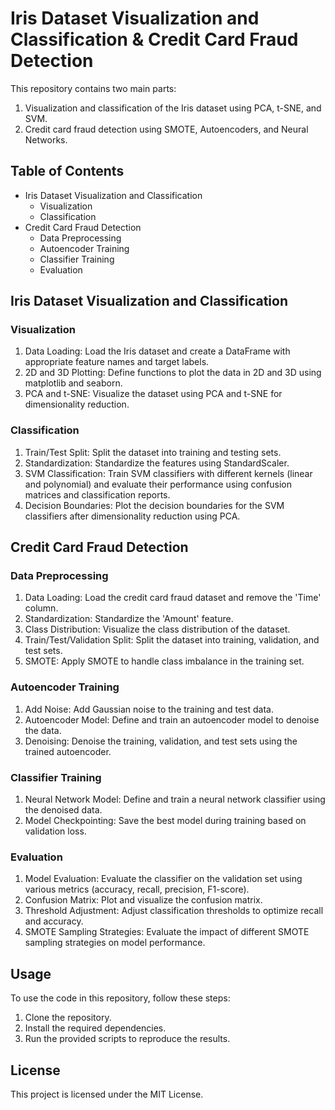 # Iris Dataset Visualization and Classification & Credit Card Fraud Detection

This repository contains two main parts:

1. Visualization and classification of the Iris dataset using PCA, t-SNE, and SVM.
2. Credit card fraud detection using SMOTE, Autoencoders, and Neural Networks.

## Table of Contents

- Iris Dataset Visualization and Classification
  - Visualization
  - Classification
- Credit Card Fraud Detection
  - Data Preprocessing
  - Autoencoder Training
  - Classifier Training
  - Evaluation

## Iris Dataset Visualization and Classification

### Visualization

1. Data Loading: Load the Iris dataset and create a DataFrame with appropriate feature names and target labels.
2. 2D and 3D Plotting: Define functions to plot the data in 2D and 3D using matplotlib and seaborn.
3. PCA and t-SNE: Visualize the dataset using PCA and t-SNE for dimensionality reduction.

### Classification

1. Train/Test Split: Split the dataset into training and testing sets.
2. Standardization: Standardize the features using StandardScaler.
3. SVM Classification: Train SVM classifiers with different kernels (linear and polynomial) and evaluate their performance using confusion matrices and classification reports.
4. Decision Boundaries: Plot the decision boundaries for the SVM classifiers after dimensionality reduction using PCA.

## Credit Card Fraud Detection

### Data Preprocessing

1. Data Loading: Load the credit card fraud dataset and remove the 'Time' column.
2. Standardization: Standardize the 'Amount' feature.
3. Class Distribution: Visualize the class distribution of the dataset.
4. Train/Test/Validation Split: Split the dataset into training, validation, and test sets.
5. SMOTE: Apply SMOTE to handle class imbalance in the training set.

### Autoencoder Training

1. Add Noise: Add Gaussian noise to the training and test data.
2. Autoencoder Model: Define and train an autoencoder model to denoise the data.
3. Denoising: Denoise the training, validation, and test sets using the trained autoencoder.

### Classifier Training

1. Neural Network Model: Define and train a neural network classifier using the denoised data.
2. Model Checkpointing: Save the best model during training based on validation loss.

### Evaluation

1. Model Evaluation: Evaluate the classifier on the validation set using various metrics (accuracy, recall, precision, F1-score).
2. Confusion Matrix: Plot and visualize the confusion matrix.
3. Threshold Adjustment: Adjust classification thresholds to optimize recall and accuracy.
4. SMOTE Sampling Strategies: Evaluate the impact of different SMOTE sampling strategies on model performance.

## Usage

To use the code in this repository, follow these steps:

1. Clone the repository.
2. Install the required dependencies.
3. Run the provided scripts to reproduce the results.

## License

This project is licensed under the MIT License.
